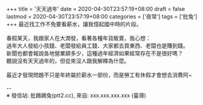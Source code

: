 +++
title = '天天過年'
date = 2020-04-30T23:57:19+08:00
draft = false
lastmod = 2020-04-30T23:57:19+08:00
categories = ['夜常']
tags = ['批兔']
+++
最近找工作不免要看薪水，讓我憶起國中時的片段。<br>
<br>
春假某天，我跟家人在大潤發，看著各種年貨販賣，我心想：<br>
過年大人發給小孩錢、老闆發給員工錢、大家都去買東西、老闆也是賺到錢。<br>
新聞也都會報說各地營業額多少，這種過年經濟如果經常存在不是很好嗎？<br>
聽說沒有天天過年的，但從來沒人跟我解釋為什麼。<br>
<br>
最近才發現問題不只是年終屬於薪水一部份，而是勞工有休假才會想去消費阿~<br>
<br>
--<br>
※ 發信站: 批踢踢兔(ptt2.cc), 來自: xxx.xxx.xxx.xxx (臺灣)<br>
